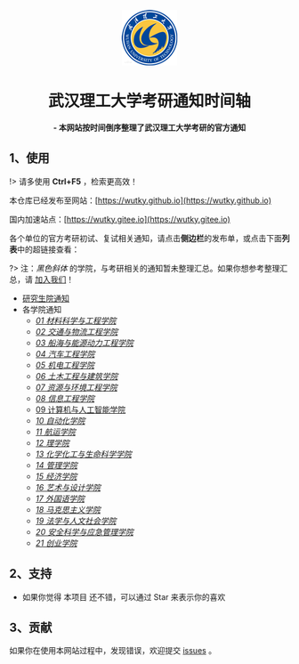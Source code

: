 <p align="center">
	<img alt="logo" src="/static/wut_logo2.png">
</p>
<h1 align="center" >武汉理工大学考研通知时间轴</h1>
<center><b>- 本网站按时间倒序整理了武汉理工大学考研的官方通知</b></center>

## 1、使用

!> 请多使用 **Ctrl+F5** ，检索更高效！

本仓库已经发布至网站：[https://wutky.github.io](https://wutky.github.io)

国内加速站点：[https://wutky.gitee.io](https://wutky.gitee.io)

各个单位的官方考研初试、复试相关通知，请点击**侧边栏**的发布单，或点击下面**列表**中的超链接查看：

?> 注：*黑色斜体* 的学院，与考研相关的通知暂未整理汇总。如果你想参考整理汇总，请 [加入我们](/about/joinus.md)！

- [研究生院通知](/wut/00_gd.md)
- 各学院通知
  - [*01 材料科学与工程学院*](/wut/01_smse.md)
  - [*02 交通与物流工程学院*](/wut/02_stle.md)
  - [*03 船海与能源动力工程学院*](/wut/03_naoep.md)
  - [*04 汽车工程学院*](/wut/04_auto.md)
  - [*05 机电工程学院*](/wut/05_smee.md)
  - [*06 土木工程与建筑学院*](/wut/06_scea.md)
  - [*07 资源与环境工程学院*](/wut/07_sree.md)
  - [*08 信息工程学院*](/wut/08_wutinfo.md)
  - [09 计算机与人工智能学院](/wut/09_cst.md)
  - [*10 自动化学院*](/wut/10_sa.md)
  - [*11 航运学院*](/wut/11_sn.md)
  - [*12 理学院*](/wut/12_ssci.md)
  - [*13 化学化工与生命科学学院*](/wut/13_sccels.md)
  - [*14 管理学院*](/wut/14_som.md)
  - [*15 经济学院*](/wut/15_econ.md)
  - [*16 艺术与设计学院*](/wut/16_ad.md)
  - [*17 外国语学院*](/wut/17_sfl.md)
  - [*18 马克思主义学院*](/wut/18_mkszyxy.md)
  - [*19 法学与人文社会学院*](/wut/19_wenfa.md)
  - [*20 安全科学与应急管理学院*](/wut/20_sem.md)
  - [*21 创业学院*](/wut/21_sen.md)


## 2、支持

* 如果你觉得 本项目 还不错，可以通过 Star 来表示你的喜欢

## 3、贡献

如果你在使用本网站过程中，发现错误，欢迎提交 [issues](https://github.com/wutky/wutky/issues) 。
